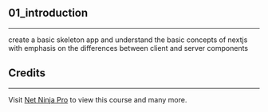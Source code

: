 ## 01_introduction
___ 
create a basic skeleton app and understand the basic concepts of nextjs with emphasis on the differences between client and server components


## Credits
***
Visit [Net Ninja Pro](https://netninja.dev) to view this course and many more.

